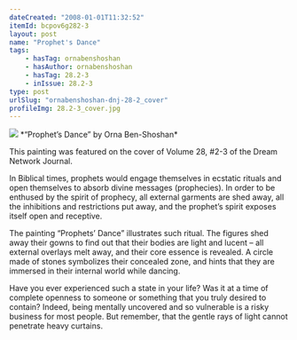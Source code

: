 ```yaml
---
dateCreated: "2008-01-01T11:32:52"
itemId: bcpov6g282-3
layout: post
name: "Prophet's Dance"
tags:
    - hasTag: ornabenshoshan
    - hasAuthor: ornabenshoshan
    - hasTag: 28.2-3
    - inIssue: 28.2-3
type: post
urlSlug: "ornabenshoshan-dnj-28-2_cover"
profileImg: 28.2-3_cover.jpg
---
```


<img src="../images/28.2-3_cover.jpg" width="auto" height="auto"/>
*“Prophet’s Dance” by Orna Ben-Shoshan*

This painting was featured on the cover of Volume 28, #2-3 of the Dream Network Journal.

In Biblical times, prophets would engage themselves in ecstatic rituals and open themselves to absorb divine messages (prophecies). In order to be enthused by the spirit of prophecy, all external garments are shed away, all the inhibitions and restrictions put away, and the prophet’s spirit exposes itself open and receptive.

The painting “Prophets’ Dance” illustrates such ritual. The figures shed away their gowns to find out that their bodies are light and lucent – all external overlays melt away, and their core essence is revealed. A circle made of stones symbolizes their concealed zone, and hints that they are immersed in their internal world while dancing.

Have you ever experienced such a state in your life? Was it at a time of complete openness to someone or something that you truly desired to contain? Indeed, being mentally uncovered and so vulnerable is a risky business for most people. But remember, that the gentle rays of light cannot penetrate heavy curtains.
